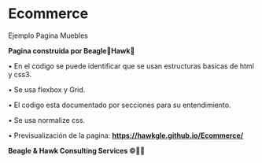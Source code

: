 # Ecommerce
Ejemplo Pagina Muebles

<b>Pagina construida por Beagle🐶Hawk🦅</b>

• En el codigo se puede identificar que se usan estructuras basicas de html y css3.

• Se usa flexbox y Grid.

• El codigo esta documentado por secciones para su entendimiento.

• Se usa normalize css.

• Previsualización de la pagina: <b>https://hawkgle.github.io/Ecommerce/</b>

<b>Beagle & Hawk Consulting Services ©🐶🦅</b>

